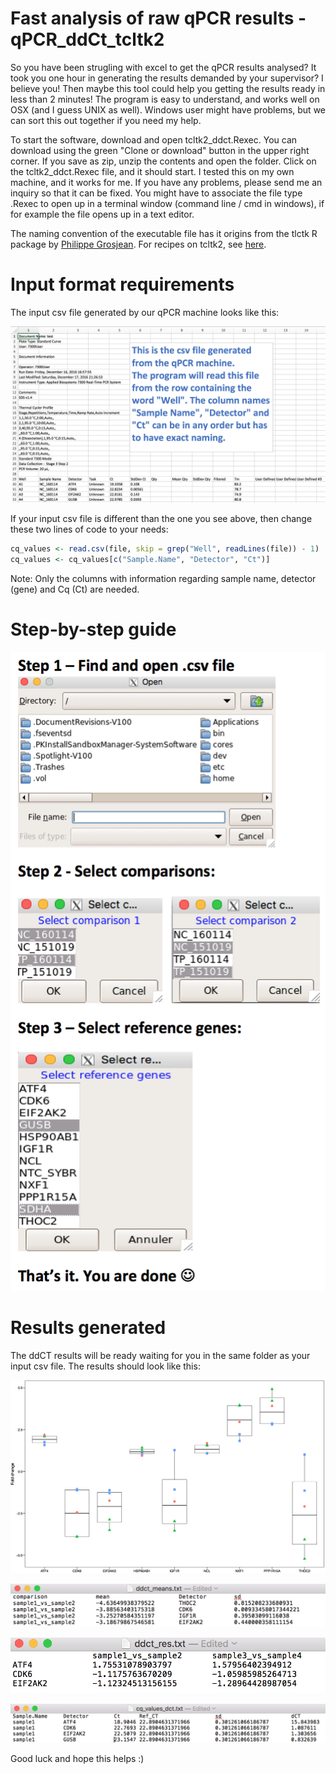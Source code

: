 # Fast analysis of raw qPCR results - qPCR_ddCt_tcltk2

So you have been strugling with excel to get the qPCR results analysed? It took you one hour in generating the results demanded by your supervisor? I believe you! Then maybe this tool could help you getting the results ready in less than 2 minutes!
The program is easy to understand, and works well on OSX (and I guess UNIX as well). Windows user might have problems, but we can sort this out together if you need my help.

To start the software, download and open tcltk2_ddct.Rexec. You can download using the green "Clone or download" button in the upper right corner. If you save as zip, unzip the contents and open the folder. Click on the tcltk2_ddct.Rexec file, and it should start. I tested this on my own machine, and it works for me. If you have any problems, please send me an inquiry so that it can be fixed. You might have to associate the file type .Rexec to open up in a terminal window (command line / cmd in windows), if for example the file opens up in a text editor.

The naming convention of the executable file has it origins from the tlctk R package by [Philippe Grosjean](https://github.com/phgrosjean). For recipes on tcltk2, see [here](http://www.sciviews.org/recipes/tcltk/toc/).

# Input format requirements
The input csv file generated by our qPCR machine looks like this:

![alt text](https://github.com/utnesp/qPCR_ddCt_tcltk2/blob/master/input.csv.file.png)


If your input csv file is different than the one you see above, then change these two lines of code to your needs:

```R
cq_values <- read.csv(file, skip = grep("Well", readLines(file)) - 1)
cq_values <- cq_values[c("Sample.Name", "Detector", "Ct")]
```
Note: Only the columns with information regarding sample name, detector (gene) and Cq (Ct) are needed. 

# Step-by-step guide
![alt text](https://github.com/utnesp/qPCR_ddCt_tcltk2/blob/master/Step-by-step_guide.png)


# Results generated
The ddCT results will be ready waiting for you in the same folder as your input csv file. 
The results should look like this:

![alt text](https://github.com/utnesp/qPCR_ddCt_tcltk2/blob/master/ddCT.plot.png)

![alt text](https://github.com/utnesp/qPCR_ddCt_tcltk2/blob/master/ddct_means.png)

![alt text](https://github.com/utnesp/qPCR_ddCt_tcltk2/blob/master/ddCT_res.png)

![alt text](https://github.com/utnesp/qPCR_ddCt_tcltk2/blob/master/cq_values_dct.png)



Good luck and hope this helps :)
